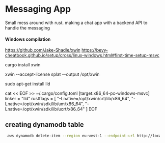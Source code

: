 # Messaging App
Small mess around with rust. making a chat app with a backend API to handle the messaging

#### Windows compilation

https://github.com/Jake-Shadle/xwin
https://bevy-cheatbook.github.io/setup/cross/linux-windows.html#first-time-setup-msvc

cargo install xwin

xwin --accept-license splat --output /opt/xwin

sudo apt-get install lld 

cat << EOF >> ~/.cargo/config.toml
[target.x86_64-pc-windows-msvc]
linker = "lld"
rustflags = [
  "-Lnative=/opt/xwin/crt/lib/x86_64",
  "-Lnative=/opt/xwin/sdk/lib/um/x86_64",
  "-Lnative=/opt/xwin/sdk/lib/ucrt/x86_64"
]
EOF

## creating dynamodb table
```bash
 aws dynamodb delete-item --region eu-west-1 --endpoint-url http://localhost:8000 --table-name test --key '{"name": {"S": "hn"},"timestamp":{"S":"2024-06-04 13:10:32.929340763 UTC"}}'
```
